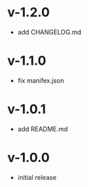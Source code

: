 
# v-1.2.0
- add CHANGELOG.md

# v-1.1.0
- fix manifex.json

# v-1.0.1 
- add README.md

# v-1.0.0
 - initial release